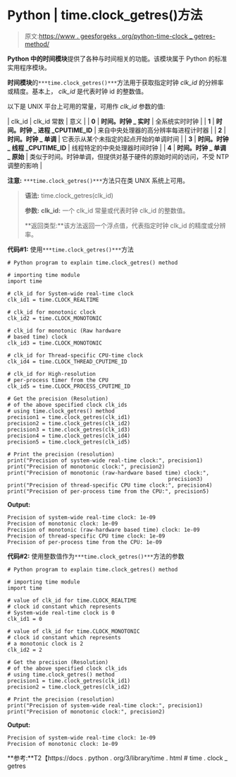 # Python | time.clock_getres()方法

> 原文:[https://www . geesforgeks . org/python-time-clock _ getres-method/](https://www.geeksforgeeks.org/python-time-clock_getres-method/)

**Python 中的时间模块**提供了各种与时间相关的功能。该模块属于 Python 的标准实用程序模块。

**时间模块**的`***time.clock_getres()***`方法用于获取指定时钟 *clk_id* 的分辨率或精度。基本上， *clk_id* 是代表时钟 id 的整数值。

以下是 UNIX 平台上可用的常量，可用作 *clk_id* 参数的值:

| clk_id | clk_id 常数 | 意义 |
| **0** | **时间。时钟 _ 实时** | 全系统实时时钟 |
| **1** | **时间。时钟 _ 进程 _CPUTIME_ID** | 来自中央处理器的高分辨率每进程计时器 |
| **2** | **时间。时钟 _ 单调** | 它表示从某个未指定的起点开始的单调时间 |
| **3** | **时间。时钟 _ 线程 _CPUTIME_ID** | 线程特定的中央处理器时间时钟 |
| **4** | **时间。时钟 _ 单调 _ 原始** | 类似于时间。时钟单调，但提供对基于硬件的原始时间的访问，不受 NTP 调整的影响 |

**注意:** `***time.clock_getres()***`方法只在类 UNIX 系统上可用。

> **语法:** time.clock_getres(clk_id)
> 
> **参数:**
> **clk_id:** 一个 clk_id 常量或代表时钟 clk_id 的整数值。
> 
> **返回类型:**该方法返回一个浮点值，代表指定时钟 clk_id 的精度或分辨率。

**代码#1:** 使用`***time.clock_getres()***`方法

```
# Python program to explain time.clock_getres() method

# importing time module
import time

# clk_id for System-wide real-time clock
clk_id1 = time.CLOCK_REALTIME

# clk_id for monotonic clock
clk_id2 = time.CLOCK_MONOTONIC

# clk_id for monotonic (Raw hardware
# based time) clock
clk_id3 = time.CLOCK_MONOTONIC

# clk_id for Thread-specific CPU-time clock
clk_id4 = time.CLOCK_THREAD_CPUTIME_ID

# clk_id for High-resolution
# per-process timer from the CPU
clk_id5 = time.CLOCK_PROCESS_CPUTIME_ID

# Get the precision (Resolution)
# of the above specified clock clk_ids
# using time.clock_getres() method
precision1 = time.clock_getres(clk_id1)
precision2 = time.clock_getres(clk_id2)
precision3 = time.clock_getres(clk_id3)
precision4 = time.clock_getres(clk_id4)
precision5 = time.clock_getres(clk_id5)

# Print the precision (resolution)
print("Precision of system-wide real-time clock:", precision1)
print("Precision of monotonic clock:", precision2)
print("Precision of monotonic (raw-hardware based time) clock:",
                                                   precision3)
print("Precision of thread-specific CPU time clock:", precision4)
print("Precision of per-process time from the CPU:", precision5)  
```

**Output:**

```
Precision of system-wide real-time clock: 1e-09
Precision of monotonic clock: 1e-09
Precision of monotonic (raw-hardware based time) clock: 1e-09
Precision of thread-specific CPU time clock: 1e-09
Precision of per-process time from the CPU: 1e-09

```

**代码#2:** 使用整数值作为`***time.clock_getres()***`方法的参数

```
# Python program to explain time.clock_getres() method

# importing time module
import time

# value of clk_id for time.CLOCK_REALTIME
# clock id constant which represents
# System-wide real-time clock is 0
clk_id1 = 0

# value of clk_id for time.CLOCK_MONOTONIC
# clock id constant which represents
# a monotonic clock is 2
clk_id2 = 2

# Get the precision (Resolution)
# of the above specified clock clk_ids
# using time.clock_getres() method
precision1 = time.clock_getres(clk_id1)
precision2 = time.clock_getres(clk_id2)

# Print the precision (resolution)
print("Precision of system-wide real-time clock:", precision1)
print("Precision of monotonic clock:", precision2)
```

**Output:**

```
Precision of system-wide real-time clock: 1e-09
Precision of monotonic clock: 1e-09

```

**参考:**T2【https://docs . python . org/3/library/time . html # time . clock _ getres